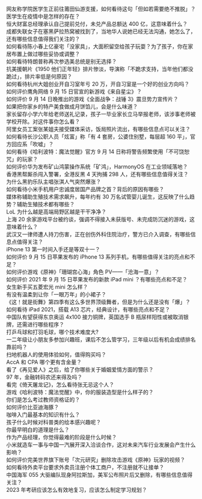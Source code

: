 网友称学院医学生正前往莆田仙游支援，如何看待这句「但如若需要绝不推脱」？医学生在疫情中是怎样的存在？  
恒大财富总经理承认自己提前兑付，未兑产品总额达 400 亿，这意味着什么？  
成都失联女子在塞黑萨拉热窝被找到了，当地华人说她已经无法沟通，她怎么了，还有哪些信息值得我们关注的？  
如何看待陈小春上亿豪宅「没家具」，大面积留空给孩子玩耍？为了孩子，你在家居布置上做过哪些妥协或调整？  
如何看待特朗普称再次参选美总统是别无选择？  
抗美援朝片《1950 他们正年轻》排片惨淡，导演称「不跪求支持，当年他们都没跪过」，排片率低是何原因？  
如何看待杭州大姐创业开自习室年亏 20 万，开自习室是一个好的创业方向吗？  
如何评价鹰角网络 9 月 15 日官宣的新游戏《来自星尘》？  
如何评价 9 月 14 日晚推出的游戏《全面战争：战锤 3》震旦势力宣传片？  
如果把你家乡的特产美食做成月饼馅儿，会是什么味道？  
家长留存小学六年给老师送礼记录，孩子一毕业家长立马举报老师，该涉事老师被学校开除。对这件事你怎么看？  
阿里女员工案张某姐夫接受媒体采访，饭局照片流出，有哪些信息点可以关注？  
如何看待长沙公职人员「炫富」称「有 4 套房，公婆住别墅，每层超 160 平」，官方回应系「吹嘘」？  
如何看待《哈利波特：魔法觉醒》官方 9 月 14 日称将警告频繁使用「不可饶恕咒」的玩家？  
如何评价华为发布矿山鸿蒙操作系统「矿鸿」，HarmonyOS 在工业领域落地？  
香港黑帮厮杀闯入警署，全港反黑 4 天拘捕 298 人，还有哪些信息值得关注？  
为什么黑豹乐队主唱张淇人气突然爆涨？  
如何看待小米手机用户忠诚度居国产品牌之首？背后的原因有哪些？  
媒体称辅助生殖技术需求飙升，每年约有 30 万名试管婴儿诞生，这反映了什么趋势？辅助生殖技术都有哪些？  
LoL 为什么越是高端局野区越是干干净净？  
上海 20 余家游戏平台被约谈，强调不得接入未获版号、未完成防沉迷的游戏，这意味着什么？  
武汉又一律师遭人持刀伤害，正在创伤外科住院治疗，警方已介入调查，有哪些信息点值得关注？  
iPhone 13 第一时间入手还是等双十一？  
如何评价 9 月 15 日苹果发布的 iPhone 13 系列手机，有哪些值得关注的亮点和不足？  
如何评价游戏《原神》「珊瑚宫心海」角色 PV——「沧海一意」？  
如何评价 2021 年 9 月 15 日苹果发布的新款 iPad mini ？有哪些亮点和不足？  
女生新手买五菱宏光 mini 怎么样？  
有没有温柔到让你「一眼万年」的小裙子？  
《这！就是街舞》第四季有这么多世界顶级舞者，但是为什么还是没有「爆」？  
如何看待 iPad 2021，搭载 A13 芯片，经典设计，有哪些亮点和不足？  
中国队有望获得东京奥运 4x100 接力铜牌，英国选手 B 瓶尿样阳性或被取消银牌，还需进行哪些程序？  
打乒乓球和打羽毛球，哪个技术难度大?  
一二年级让小朋友多参加兴趣班，课后不怎么管学习，三年级以后有机会成绩排名靠前吗？  
扫地机器人的使用体验如何，值得购买吗？  
AccA 和 CPA 哪个更有含金量？  
看了《再见爱人》之后，给了你哪些关于婚姻爱情方面的警示？  
97 年，金融转码农还来得及吗？  
看完《倚天屠龙记》，怎么看待张无忌这个人？  
游戏《哈利波特：魔法觉醒》中，你的服装造型是什么样子的？  
你们是怎么考过教师资格证的？  
如何评价比亚迪海豚？  
咖啡入门最基本的知识有什么？  
孩子什么时候对科普类的绘本感兴趣呢？  
你最早明白的道理是什么？  
作为产品经理，你觉得最难的阶段是什么时候？  
小米就造车一事与中国一汽展开深入洽谈合作，这对未来汽车行业发展会产生什么影响？  
如何评价完美世界旗下账号「次元研究」删除攻击游戏《原神》玩家的视频？  
如何看待外卖平台要求外卖员注册个体工商户，不注册就不让接单？  
中国海军 055 大驱编队现身阿拉斯加，美军公布照片后又删除，有哪些信息值得关注？  
2023 年考研应该怎么有效地复习，应该怎么制定学习规划？  
